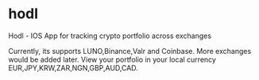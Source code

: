 # hodl
Hodl - IOS App for tracking crypto portfolio across exchanges

Currently, its supports LUNO,Binance,Valr and Coinbase. More exchanges would be added later. 
View your portfolio in your local currency EUR,JPY,KRW,ZAR,NGN,GBP,AUD,CAD.
